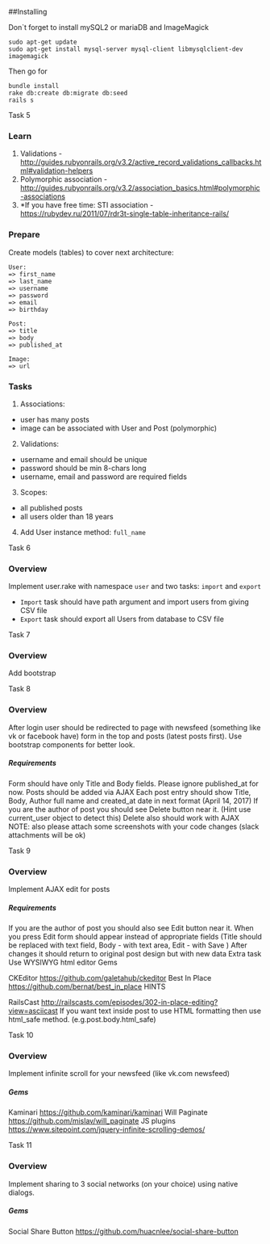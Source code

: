 ##Installing

Don`t forget to install mySQL2 or mariaDB and  ImageMagick
```
sudo apt-get update
sudo apt-get install mysql-server mysql-client libmysqlclient-dev imagemagick
```
Then go for
```
bundle install
rake db:create db:migrate db:seed
rails s
```

Task 5

### Learn

1. Validations - <http://guides.rubyonrails.org/v3.2/active_record_validations_callbacks.html#validation-helpers>
2. Polymorphic association - <http://guides.rubyonrails.org/v3.2/association_basics.html#polymorphic-associations>
3. \*If you have free time: STI association - <https://rubydev.ru/2011/07/rdr3t-single-table-inheritance-rails/>

### Prepare

Create models (tables) to cover next architecture:
```
User:
=> first_name
=> last_name
=> username
=> password
=> email
=> birthday

Post:
=> title
=> body
=> published_at

Image:
=> url
```
### Tasks

1. Associations:
 * user has many posts
 * image can be associated with User and Post (polymorphic)
2. Validations:
 * username and email should be unique
 * password should be min 8-chars long
 * username, email and password are required fields
3. Scopes:
 * all published posts
 * all users older than 18 years
4. Add User instance method: `full_name`

Task 6

### Overview

Implement user.rake with namespace `user` and two tasks: `import` and `export`

* `Import` task should have path argument and import users from giving CSV file
* `Export` task should export all Users from database to CSV file

Task 7

### Overview
Add bootstrap

Task 8
### Overview

After login user should be redirected to page with newsfeed (something like vk or facebook have) form in the top and posts (latest posts first). Use bootstrap components for better look.

##### Requirements

Form should have only Title and Body fields. Please ignore published_at for now.
Posts should be added via AJAX
Each post entry should show Title, Body, Author full name and created_at date in next format (April 14, 2017)
If you are the author of post you should see Delete button near it. (Hint use current_user object to detect this)
Delete also should work with AJAX
NOTE: also please attach some screenshots with your code changes (slack attachments will be ok)

Task 9

### Overview

Implement AJAX edit for posts

##### Requirements

If you are the author of post you should also see Edit button near it.
When you press Edit form should appear instead of appropriate fields (Title should be replaced with text field, Body - with text area, Edit - with Save )
After changes it should return to original post design but with new data
Extra task Use WYSIWYG html editor
Gems

CKEditor https://github.com/galetahub/ckeditor
Best In Place https://github.com/bernat/best_in_place
HINTS

RailsCast http://railscasts.com/episodes/302-in-place-editing?view=asciicast
If you want text inside post to use HTML formatting then use html_safe method. (e.g.post.body.html_safe)

Task 10

### Overview

Implement infinite scroll for your newsfeed (like vk.com newsfeed)

##### Gems

Kaminari https://github.com/kaminari/kaminari
Will Paginate https://github.com/mislav/will_paginate
JS plugins https://www.sitepoint.com/jquery-infinite-scrolling-demos/

Task 11

### Overview

Implement sharing to 3 social networks (on your choice) using native dialogs.

##### Gems

Social Share Button https://github.com/huacnlee/social-share-button
